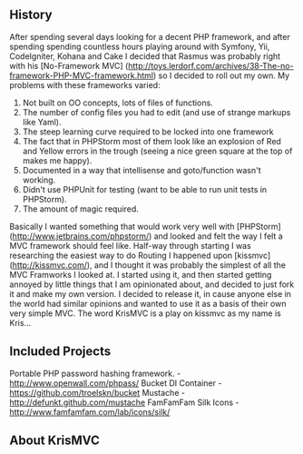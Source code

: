 History
-------

After spending several days looking for a decent PHP framework, and after spending spending countless hours playing
around with Symfony, Yii, CodeIgniter, Kohana and Cake I decided that Rasmus was probably right with his
[No-Framework MVC] (http://toys.lerdorf.com/archives/38-The-no-framework-PHP-MVC-framework.html) so I decided to roll out my own.
My problems with these frameworks varied:

1. Not built on OO concepts, lots of files of functions.
2. The number of config files you had to edit (and use of strange markups like Yaml).
3. The steep learning curve required to be locked into one framework
4. The fact that in PHPStorm most of them look like an explosion of Red and Yellow errors in the trough (seeing a nice green square at the top of makes me happy).
5. Documented in a way that intellisense and goto/function wasn't working.
6. Didn't use PHPUnit for testing (want to be able to run unit tests in PHPStorm).
7. The amount of magic required.

Basically I wanted something that would work very well with [PHPStorm] (http://www.jetbrains.com/phpstorm/) and looked
and felt the way I felt a MVC framework should feel like.  Half-way through starting I was researching the easiest way to do
Routing I happened upon [kissmvc] (http://kissmvc.com/), and I thought it was probably the simplest of all the MVC Framworks I looked at.
I started using it, and then started getting annoyed by little things that I am opinionated about, and decided to just
fork it and make my own version.  I decided to release it, in cause anyone else in the world had similar opinions and
wanted to use it as a basis of their own very simple MVC.  The word KrisMVC is a play on kissmvc as my name is Kris...

Included Projects
-----------------

Portable PHP password hashing framework. -  http://www.openwall.com/phpass/
Bucket DI Container - https://github.com/troelskn/bucket
Mustache - http://defunkt.github.com/mustache
FamFamFam Silk Icons - http://www.famfamfam.com/lab/icons/silk/


About KrisMVC
-------------


 